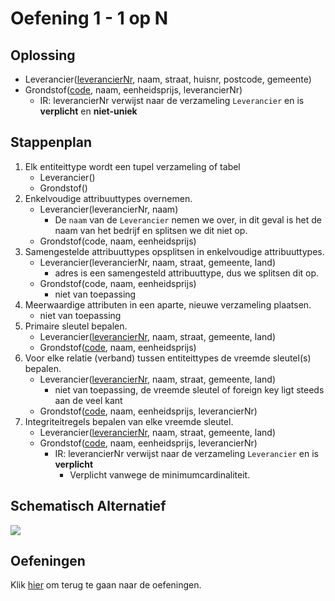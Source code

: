 # Oefening 1 - 1 op N

## Oplossing
- Leverancier(<ins>leverancierNr</ins>, naam, straat, huisnr, postcode, gemeente)
- Grondstof(<ins>code</ins>, naam, eenheidsprijs, leverancierNr)
    - IR: leverancierNr verwijst naar de verzameling `Leverancier` en is **verplicht** en **niet-uniek**

## Stappenplan
1. Elk entiteittype wordt een tupel verzameling of tabel ​
    - Leverancier()
    - Grondstof()
2. Enkelvoudige attribuuttypes overnemen.​
    - Leverancier(leverancierNr, naam)
        - De `naam` van de `Leverancier` nemen we over, in dit geval is het de naam van het bedrijf en splitsen we dit niet op.
    - Grondstof(code, naam, eenheidsprijs)
3. Samengestelde attribuuttypes opsplitsen in enkelvoudige attribuuttypes.​
    - Leverancier(leverancierNr, naam, straat, gemeente, land)
        - adres is een samengesteld attribuuttype, dus we splitsen dit op.
    - Grondstof(code, naam, eenheidsprijs)
        - niet van toepassing
4. Meerwaardige attributen in een aparte, nieuwe verzameling plaatsen.​
    - niet van toepassing
5. Primaire sleutel bepalen.​
    - Leverancier(<ins>leverancierNr</ins>, naam, straat, gemeente, land)
    - Grondstof(<ins>code</ins>, naam, eenheidsprijs)
6. Voor elke relatie (verband) tussen entiteittypes de vreemde sleutel(s) bepalen.​
    - Leverancier(<ins>leverancierNr</ins>, naam, straat, gemeente, land)
        - niet van toepassing, de vreemde sleutel of foreign key ligt steeds aan de veel kant
    - Grondstof(<ins>code</ins>, naam, eenheidsprijs, leverancierNr)
7. Integriteitregels bepalen van elke vreemde sleutel.​
    - Leverancier(<ins>leverancierNr</ins>, naam, straat, gemeente, land)
    - Grondstof(<ins>code</ins>, naam, eenheidsprijs, leverancierNr)
        - IR: leverancierNr verwijst naar de verzameling `Leverancier` en is **verplicht**
            - Verplicht vanwege de minimumcardinaliteit.

## Schematisch Alternatief
<img src="./exercise-1.svg">

## Oefeningen
Klik [hier](../exercises.md) om terug te gaan naar de oefeningen.

